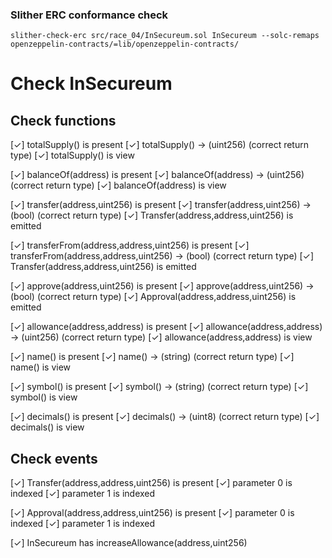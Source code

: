 
### Slither ERC conformance check

```shell
slither-check-erc src/race_04/InSecureum.sol InSecureum --solc-remaps openzeppelin-contracts/=lib/openzeppelin-contracts/
```

# Check InSecureum

## Check functions

[✓] totalSupply() is present
[✓] totalSupply() -> (uint256) (correct return type)
[✓] totalSupply() is view

[✓] balanceOf(address) is present
[✓] balanceOf(address) -> (uint256) (correct return type)
[✓] balanceOf(address) is view

[✓] transfer(address,uint256) is present
[✓] transfer(address,uint256) -> (bool) (correct return type)
[✓] Transfer(address,address,uint256) is emitted

[✓] transferFrom(address,address,uint256) is present
[✓] transferFrom(address,address,uint256) -> (bool) (correct return type)
[✓] Transfer(address,address,uint256) is emitted

[✓] approve(address,uint256) is present
[✓] approve(address,uint256) -> (bool) (correct return type)
[✓] Approval(address,address,uint256) is emitted

[✓] allowance(address,address) is present
[✓] allowance(address,address) -> (uint256) (correct return type)
[✓] allowance(address,address) is view

[✓] name() is present
[✓] name() -> (string) (correct return type)
[✓] name() is view

[✓] symbol() is present
[✓] symbol() -> (string) (correct return type)
[✓] symbol() is view

[✓] decimals() is present
[✓] decimals() -> (uint8) (correct return type)
[✓] decimals() is view

## Check events

[✓] Transfer(address,address,uint256) is present
[✓] parameter 0 is indexed
[✓] parameter 1 is indexed

[✓] Approval(address,address,uint256) is present
[✓] parameter 0 is indexed
[✓] parameter 1 is indexed

[✓] InSecureum has increaseAllowance(address,uint256)
